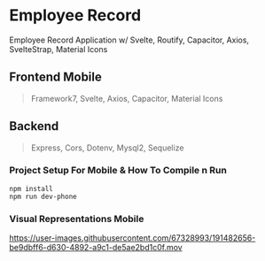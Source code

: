 # Employee Record
Employee Record Application w/ Svelte, Routify, Capacitor, Axios, SvelteStrap, Material Icons

## Frontend Mobile
> Framework7, Svelte, Axios, Capacitor, Material Icons

## Backend
> Express, Cors, Dotenv, Mysql2, Sequelize

### Project Setup For Mobile & How To Compile n Run
```
npm install
npm run dev-phone
```

### Visual Representations Mobile
https://user-images.githubusercontent.com/67328993/191482656-be9dbff6-d630-4892-a9c1-de5ae2bd1c0f.mov
